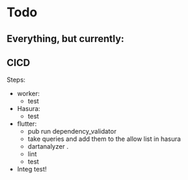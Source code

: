 # Todo
  

Everything, but currently:
- 

## CICD
Steps: 
- worker:
	- test
- Hasura:
	- test
- flutter:
	- pub run dependency_validator
	- take queries and add them to the allow list in hasura
	- dartanalyzer .
	- lint
	- test
- Integ test!







